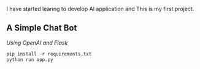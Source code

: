 I have started learing to develop AI application and This is my first project.

## A Simple Chat Bot 
*Using OpenAI and Flask*

```python
pip install -r requirements.txt
python run app.py
```